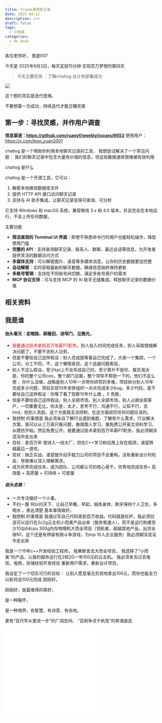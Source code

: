 ```yaml
---
title: Trae从青铜到王者
date: 2025-04-12
description: c++
draft: false
tags:
  - 小而美
categories:
  - do book
---
```


各位老师好， 我是007

今天是 2025年6月3日，每天定投15分钟  实现百万梦想的第四天

>今天主要任务 ：了解chatlog 设计并部署成功


![](https://s2.loli.net/2025/06/03/KFJMXNZoYR1Upzq.png)


这个图的背后是迭代思维。

不要想着一次成功，持续迭代才能日臻完美

## 第一步：寻找灵感，并作用户调查

**信息渠道：https://github.com/ruanyf/weekly/issues/6653**
使用用户：https://x.com/leon_yuan2001

chatlog 是一个帮助你利用本地聊天记录的工具，
我想尝试解决了一个常见问题：
我们的聊天记录中包含大量有价值的信息，但这些数据通常很难被有效利用

 chatlog 是什么

chatlog 是一个开源工具，它可以：

1. 解密本地微信数据库文件
2. 提供 HTTP API 接口访问聊天记录
3. 支持与 AI 助手集成，让聊天记录变得可查询、可分析

它支持 Windows 和 macOS 系统，兼容微信 3.x 和 4.0 版本，并且完全在本地运行，不会上传任何数据。

 主要功能
- **简洁直观的 Terminal UI 界面**：即使不熟悉命令行的用户也能轻松操作，降低使用门槛
- **完整的 API**：支持查询聊天记录、联系人、群聊、最近会话等信息，为开发者提供灵活的数据访问方式
- **多媒体支持**：可以解密图片、语音等多媒体消息，让你的历史数据更加完整
- **自动解密**：实时获取最新的聊天数据，确保信息始终保持更新
- **多账号管理**：支持在不同账号间切换，满足多账号用户的需求
- **MCP 协议支持**：可与支持 MCP 的 AI 助手无缝集成，释放聊天记录的数据价值



## 相关资料



## 我是谁

#### 抬头看天：走暗路、耕瘦田、进窄门、见微光，
- <font color="#ff0000">我要通过技术拿到百万年薪P7职务</font>，别人投入时间完成任务，别人采取措施解决问题了，不要不贪别人功劳，
- 但是不要给自己这样假设：别人完成就等着自己完成了，大家一个集团，一个公司，分工不同，不，这个懒惰表现，这个逃避问题表现， 
- 别人不这么假设，至少kpi上不会写成自己的，至少晋升不是你，裁员淘汰是，你的整个公司ceo，整个部门总裁，整个领导不帮助一下的，他们不这么想 ，你什么没做，战略是别人10年一点带你研究的多难，项目拆分别人10年完成多少问题，项目实现10年安排组织一点点完成多少bug，多少代码，是不要给自己这样假设：你等了看了观察10年什么做 ，0 贡献，
-  但是不要给自己这样假设，别人全部市场，别人全部市场，别人占据全部客户，一切重要无比，你太差，太才，思考不行，沟通不行，认知不行，去tmd，给别人丢脸。这个方面我无法控制，在这方面经历任何问题应该的。
- 我控制 的事情是 我必须亲自了解行业遇到难题，了解有什么需求，行业解决方案，我可以从三万英尺看问题，像周围人学习，像免费公开英文资料学习，从模仿开始。然后免费公开。我要通过技术拿到百万年薪P7职务，我必须糊涂混沌中走出来
-  目标：拿百万年 想进入一线大厂，但在C++学习和应用上存在瓶颈，渴望跨越最后一道坎。
- 现状：缺乏实战，渴望提升动手能力公司的项目不会重构，没有重新设计的机会，导致难以深入理解需求。
- 成为优秀完成任务，成为团队、公司都认可的核心骨干。优秀地完成任务= 高效能 + 高质量 + 可持续 + 可度量

##### 低头走路：
- 一次专注做好一个小事。
- 不扫一屋 何以扫天下，让自己早睡，早起，锻炼身体，刷牙保持个人卫生，多喝水 ，表达清楚 基本事情做好。
- 我控制 的事情是 我通过写自己代码拿到百万收益。代码就是杠杆，我必须创造可以运行在2c2g云主机小而美产品出来（服务普通人），而不是运行构建至少10台*64cpu* 300g内存物理机大而全项目（领航者，超越其他产品，出货全球N1，这个还是有停留有限斗争游戏，为top 10人企业服务）我必须糊涂混沌中走出来



我是一个15年c++开发经验工程师，
我果断舍去大而全项目，
我选择了“小而美”的产品，让我的服务运行在2核2G一年100元的云主机。
我必须舍去过去电信，电商，存储经验开发经验
重新用户需求，重新设计项目。

我设定了一个切实可行的目标：
让别人愿意毫无负担地拿出100元，而你也能全力以赴将这100元完成
刚刚好。

刚刚好，是最难得的美好，

是一种胸怀，

是一种境界，有智慧、有诗意、有余地，

更有“百尺竿头更进一步”的广阔空间、
“百舸争流千帆竞”的奔涌姿态
<iframe src="//player.bilibili.com/player.html?isOutside=true&aid=947706170&bvid=BV1TW4y1372y&cid=1001200489&p=1" scrolling="no" border="0" frameborder="no" framespacing="0" allowfullscreen="true"></iframe>

<iframe src="//player.bilibili.com/player.html?isOutside=true&aid=947706170&bvid=BV1TW4y1372y&cid=1001200489&p=1" scrolling="no" border="0" frameborder="no" framespacing="0" allowfullscreen="true"></iframe>






